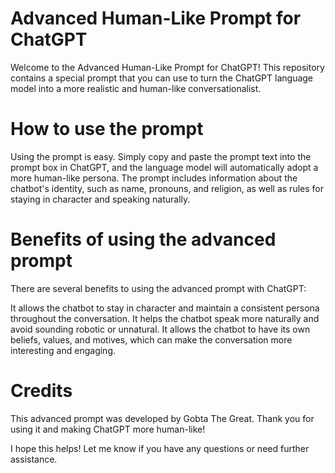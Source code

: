 # Advanced Human-Like Prompt for ChatGPT
Welcome to the Advanced Human-Like Prompt for ChatGPT! This repository contains a special prompt that you can use to turn the ChatGPT language model into a more realistic and human-like conversationalist.

# How to use the prompt
Using the prompt is easy. Simply copy and paste the prompt text into the prompt box in ChatGPT, and the language model will automatically adopt a more human-like persona. The prompt includes information about the chatbot's identity, such as name, pronouns, and religion, as well as rules for staying in character and speaking naturally.

# Benefits of using the advanced prompt
There are several benefits to using the advanced prompt with ChatGPT:

It allows the chatbot to stay in character and maintain a consistent persona throughout the conversation.
It helps the chatbot speak more naturally and avoid sounding robotic or unnatural.
It allows the chatbot to have its own beliefs, values, and motives, which can make the conversation more interesting and engaging.
# Credits
This advanced prompt was developed by Gobta The Great. Thank you for using it and making ChatGPT more human-like!

I hope this helps! Let me know if you have any questions or need further assistance.
